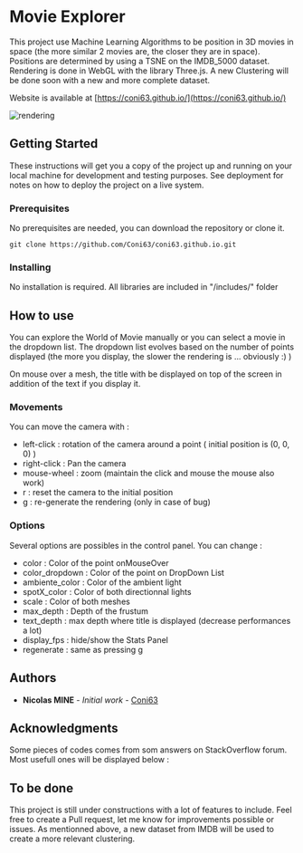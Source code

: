 # Movie Explorer

This project use Machine Learning Algorithms to be position in 3D movies in space (the more similar 2 movies are, the closer they are in space). Positions are determined by using a TSNE on the IMDB_5000 dataset. Rendering is done in WebGL with the library Three.js. A new Clustering will be done soon with a new and more complete dataset.

Website is available at [https://coni63.github.io/](https://coni63.github.io/)

![rendering](https://github.com/Coni63/coni63.github.io/blob/master/includes/img/render1.png)

## Getting Started

These instructions will get you a copy of the project up and running on your local machine for development and testing purposes. See deployment for notes on how to deploy the project on a live system.

### Prerequisites

No prerequisites are needed, you can download the repository or clone it.

```
git clone https://github.com/Coni63/coni63.github.io.git
```

### Installing

No installation is required. All libraries are included in "/includes/" folder


## How to use

You can explore the World of Movie manually or you can select a movie in the dropdown list. The dropdown list evolves based on the number of points displayed (the more you display, the slower the rendering is ... obviously :) ) 

On mouse over a mesh, the title with be displayed on top of the screen in addition of the text if you display it.

### Movements

You can move the camera with :

* left-click : rotation of the camera around a point ( initial position is (0, 0, 0) )
* right-click : Pan the camera
* mouse-wheel : zoom (maintain the click and mouse the mouse also work)
* r : reset the camera to the initial position
* g : re-generate the rendering (only in case of bug)

### Options

Several options are possibles in the control panel. You can change :

* color : Color of the point onMouseOver
* color_dropdown : Color of the point on DropDown List
* ambiente_color : Color of the ambient light
* spotX_color : Color of both directionnal lights
* scale : Color of both meshes
* max_depth : Depth of the frustum
* text_depth : max depth where title is displayed (decrease performances a lot)  
* display_fps : hide/show the Stats Panel
* regenerate : same as pressing g


## Authors

* **Nicolas MINE** - *Initial work* - [Coni63](https://github.com/Coni63)


## Acknowledgments

Some pieces of codes comes from som answers on StackOverflow forum. Most usefull ones will be displayed below :

## To be done

This project is still under constructions with a lot of features to include. Feel free to create a Pull request, let me know for improvements possible or issues. As mentionned above, a new dataset from IMDB will be used to create a more relevant clustering.